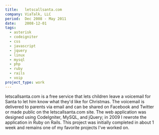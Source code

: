 ```yaml
---
title:   letscallsanta.com
company: ViaTalk, LLC
period:  Dec 2008 - May 2011
date:    2008-12-01
tags:
  - asterisk
  - codeigniter
  - css
  - javascript
  - jquery
  - linux
  - mysql
  - php
  - ruby
  - rails
  - voip
project_type: work
---
```


letscallsanta.com is a free service that lets children leave a voicemail for
Santa to let him know what they'd like for Christmas. The voicemail is
delivered to parents via email and can be shared on Facebook and Twitter or
made public on the letscallsanta.com site. The web application was designed
using CodeIgniter, MySQL, and jQuery; in 2009 I rewrote the application in
Ruby on Rails. This project was initially completed in about 1 week and
remains one of my favorite projects I've worked on.

<!--
**Biggest Challenge:** I built a basic version of this with a coworker without
asking anyone and fully expected it to never be used.

**Biggest Triumph:** Getting approval and company resources to do this well
was great --- but the best part was how much the recordings (shared with
parental permission) made everyone in the office laugh.
-->
